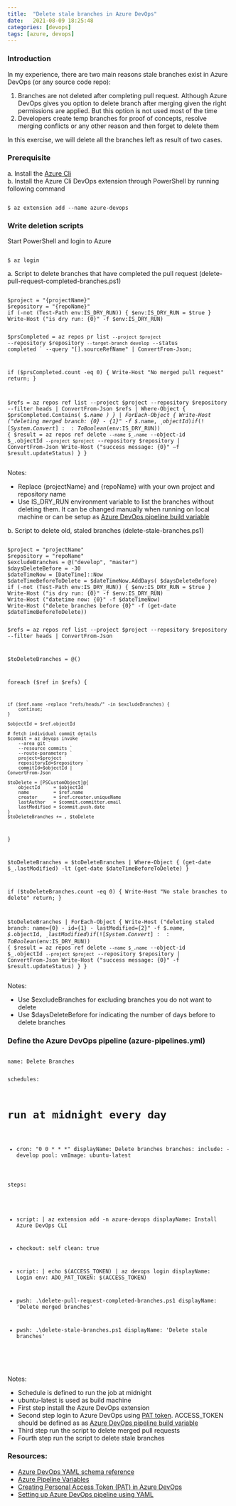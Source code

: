 ```yaml
---
title:  "Delete stale branches in Azure DevOps"
date:   2021-08-09 18:25:48
categories: [devops]
tags: [azure, devops]	
---
```

<h3>Introduction</h3>
<p>
In my experience, there are two main reasons stale branches exist in Azure DevOps (or any source code repo):
<ol>
<li>Branches are not deleted after completing pull request. Although Azure DevOps gives you option to delete branch after merging given the right permissions are applied. But this option is not used most of the time</li>
<li>Developers create temp branches for proof of concepts, resolve merging conflicts or any other reason and then forget to delete them</li>
</ol>
In this exercise, we will delete all the branches left as result of two cases.
</p>

<h3>Prerequisite</h3>
a. Install the <a href="https://docs.microsoft.com/en-us/cli/azure/install-azure-cli" target="_blank">Azure Cli</a><br>
b. Install the Azure Cli DevOps extension through PowerShell by running following command
<pre><code>
<span>$</span> az extension add --name azure-devops
</code></pre>

<h3>Write deletion scripts</h3>

<p>Start PowerShell and login to Azure</p>
<pre><code>
<span>$</span> az login
</code></pre>

<p>a. Script to delete branches that have completed the pull request (delete-pull-request-completed-branches.ps1)</p>
<pre><code>
$project = "{projectName}"
$repository = "{repoName}"
if (-not (Test-Path env:IS_DRY_RUN)) { $env:IS_DRY_RUN = $true }
Write-Host ("is dry run: {0}" -f $env:IS_DRY_RUN)

$prsCompleted = az repos pr list `
    --project $project `
    --repository $repository `
    --target-branch develop `
    --status completed `
    --query "[].sourceRefName" |
ConvertFrom-Json;

if ($prsCompleted.count -eq 0) {
    Write-Host "No merged pull request"
    return;
}

$refs = az repos ref list --project $project --repository $repository --filter heads | ConvertFrom-Json
$refs |
Where-Object { $prsCompleted.Contains( $_.name ) } |
ForEach-Object {
    Write-Host ("deleting merged branch: {0} - {1}" -f $_.name, $_.objectId)
    if (![System.Convert]::ToBoolean($env:IS_DRY_RUN)) {
        $result = az repos ref delete `
            --name $_.name `
            --object-id $_.objectId `
            --project $project `
            --repository $repository |
        ConvertFrom-Json
        Write-Host ("success message: {0}" –f $result.updateStatus)
    }
}
</code></pre>
<p>
Notes:
<ul>
  <li>Replace {projectName} and {repoName} with your own project and repository name</li>
  <li>Use IS_DRY_RUN environment variable to list the branches without deleting them.  It can be changed manually when running on local machine or can be setup as <a href="https://colinsalmcorner.com/azure-pipeline-variables/" target="_blank">Azure DevOps pipeline build variable</a>
  </li>
</ul>
</p>

<p>b. Script to delete old, staled branches (delete-stale-branches.ps1)</p>
<pre><code>
$project = "projectName"
$repository = "repoName"
$excludeBranches = @("develop", "master")
$daysDeleteBefore = -30
$dateTimeNow = [DateTime]::Now
$dateTimeBeforeToDelete = $dateTimeNow.AddDays( $daysDeleteBefore)
if (-not (Test-Path env:IS_DRY_RUN)) { $env:IS_DRY_RUN = $true }
Write-Host ("is dry run: {0}" -f $env:IS_DRY_RUN)
Write-Host ("datetime now: {0}" -f $dateTimeNow)
Write-Host ("delete branches before {0}" -f (get-date $dateTimeBeforeToDelete))

$refs = az repos ref list --project $project --repository $repository --filter heads | ConvertFrom-Json

$toDeleteBranches = @()
 
foreach ($ref in $refs) {

    if ($ref.name -replace "refs/heads/" -in $excludeBranches) {
        continue;
    }

    $objectId = $ref.objectId
 
    # fetch individual commit details
    $commit = az devops invoke `
        --area git `
        --resource commits `
        --route-parameters `
        project=$project `
        repositoryId=$repository `
        commitId=$objectId |
    ConvertFrom-Json
 
    $toDelete = [PSCustomObject]@{ 
        objectId     = $objectId
        name         = $ref.name
        creator      = $ref.creator.uniqueName
        lastAuthor   = $commit.committer.email
        lastModified = $commit.push.date
    }
    $toDeleteBranches += , $toDelete
}

$toDeleteBranches = $toDeleteBranches | Where-Object { (get-date $_.lastModified) -lt (get-date $dateTimeBeforeToDelete) }

if ($toDeleteBranches.count -eq 0) {
    Write-Host "No stale branches to delete"
    return;
}

$toDeleteBranches |
ForEach-Object {
    Write-Host ("deleting staled branch: name={0} - id={1} - lastModified={2}" -f $_.name, $_.objectId, $_.lastModified)
    if (![System.Convert]::ToBoolean($env:IS_DRY_RUN)) {
        $result = az repos ref delete `
            --name $_.name `
            --object-id $_.objectId `
            --project $project `
            --repository $repository |
        ConvertFrom-Json
        Write-Host ("success message: {0}" -f $result.updateStatus)
    }
}
</code></pre>
<p>
Notes:
<ul>
  <li>Use $excludeBranches for excluding branches you do not want to delete</li>
  <li>Use $daysDeleteBefore for indicating the number of days before to delete branches</li>
</ul>
</p>

<h3>Define the Azure DevOps pipeline (azure-pipelines.yml)</h3>
<pre><code>
name: Delete Branches
 
schedules:
  # run at midnight every day
  - cron: "0 0 * * *"
    displayName: Delete branches
    branches:
      include:
        - develop
pool:
  vmImage: ubuntu-latest

steps:
- script: |
    az extension add -n azure-devops
  displayName: Install Azure DevOps CLI

- checkout: self
  clean: true

- script: |
    echo $(ACCESS_TOKEN) | az devops login
  displayName: Login
  env:
    ADO_PAT_TOKEN: $(ACCESS_TOKEN)

- pwsh: .\delete-pull-request-completed-branches.ps1
  displayName: 'Delete merged branches'
  
  
- pwsh: .\delete-stale-branches.ps1
  displayName: 'Delete stale branches'

</code></pre>
<p>
Notes:
<ul>
  <li>Schedule is defined to run the job at midnight</li>
  <li>ubuntu-latest is used as build machine</li>
  <li>First step install the Azure DevOps extension</li>
  <li>Second step login to Azure DevOps using <a href="https://docs.microsoft.com/en-us/azure/devops/organizations/accounts/use-personal-access-tokens-to-authenticate?view=azure-devops&tabs=preview-page " target="_blank">PAT token</a>. ACCESS_TOKEN should be defined as as <a href="https://colinsalmcorner.com/azure-pipeline-variables/" target="_blank">Azure DevOps pipeline build variable</a></li>
  <li>Third step run the script to delete merged pull requests</li>
  <li>Fourth step run the script to delete stale branches</li>
</ul>
</p>

<h3>Resources:</h3>
<p>
<ul>
  <li><a href="https://docs.microsoft.com/en-us/azure/devops/pipelines/yaml-schema?view=azure-devops&tabs=schema%2Cparameter-schema" target="_blank">Azure DevOps YAML schema reference</a></li>
  <li><a href="https://colinsalmcorner.com/azure-pipeline-variables/" target="_blank">Azure Pipeline Variables</a></li>
  <li><a href="https://docs.microsoft.com/en-us/azure/devops/organizations/accounts/use-personal-access-tokens-to-authenticate?view=azure-devops&tabs=preview-page " target="_blank">Creating Personal Access Token (PAT) in Azure DevOps</a></li>
  <li><a href="https://azuredevopslabs.com/labs/azuredevops/yaml/ " target="_blank">Setting up Azure DevOps pipeline using YAML </a></li>
</ul>
</p>

